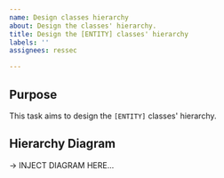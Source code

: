 ```yaml
---
name: Design classes hierarchy
about: Design the classes' hierarchy.
title: Design the [ENTITY] classes' hierarchy
labels: ''
assignees: ressec

---
```


## Purpose

This task aims to design the `[ENTITY]` classes' hierarchy.

## Hierarchy Diagram

-> INJECT DIAGRAM HERE...
